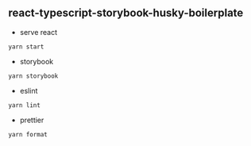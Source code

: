 ## react-typescript-storybook-husky-boilerplate

- serve react
```
yarn start
```
- storybook 
```
yarn storybook
```
- eslint
```
yarn lint
```
- prettier
```
yarn format
```
